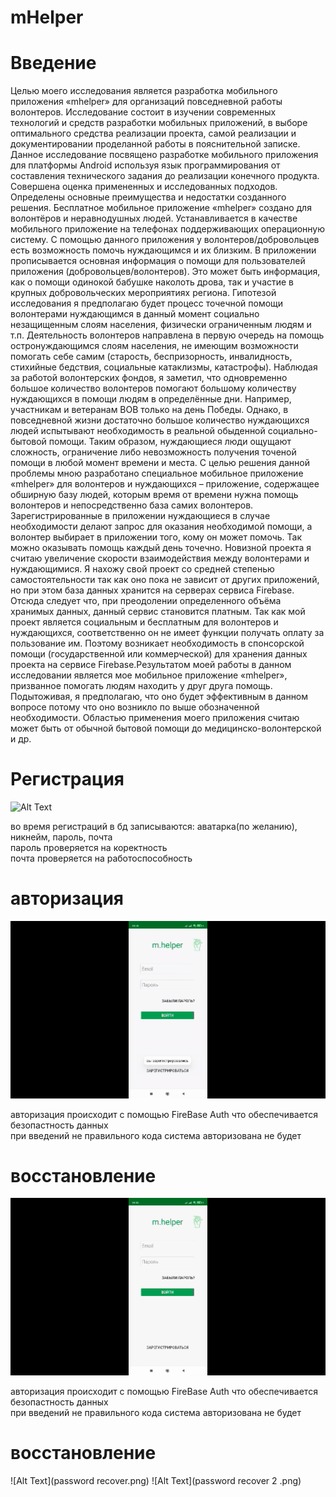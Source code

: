 # mHelper
# Введение
Целью моего исследования является разработка мобильного приложения «mhelper» для организаций повседневной работы волонтеров. Исследование состоит в изучении современных технологий и средств разработки мобильных приложений, в выборе оптимального средства реализации проекта, самой реализации и документировании проделанной работы в пояснительной записке. Данное исследование посвящено разработке мобильного приложения для платформы Android используя язык программирования от составления технического задания до реализации конечного продукта. Совершена оценка примененных и исследованных подходов. Определены основные преимущества и недостатки созданного решения. Бесплатное мобильное приложение «mhelper» создано для волонтёров и неравнодушных людей. Устанавливается в качестве мобильного приложение на телефонах поддерживающих операционную систему. С помощью данного приложения у волонтеров/добровольцев есть возможность помочь нуждающимся и их близким. В приложении прописывается основная информация о помощи для пользователей приложения (добровольцев/волонтеров). Это может быть информация, как о помощи одинокой бабушке наколоть дрова, так и участие в крупных добровольческих мероприятиях региона. 
Гипотезой исследования я предполагаю будет процесс точечной помощи волонтерами нуждающимся в данный момент социально незащищенным слоям населения, физически ограниченным людям и т.п. Деятельность волонтеров направлена в первую очередь на помощь остронуждающимся слоям населения, не имеющим возможности помогать себе самим (старость, беспризорность, инвалидность, стихийные бедствия, социальные катаклизмы, катастрофы). Наблюдая за работой волонтерских фондов, я заметил, что одновременно большое количество волонтеров помогают большому количеству нуждающихся в помощи людям в определённые дни. Например, участникам и ветеранам ВОВ только на день Победы. Однако, в повседневной жизни достаточно большое количество нуждающихся людей испытывают необходимость в реальной обыденной социально- бытовой помощи. Таким образом, нуждающиеся люди ощущают сложность, ограничение либо невозможность получения точеной помощи в любой момент времени и места. С целью решения данной проблемы мною разработано специальное мобильное приложение «mhelper» для волонтеров и нуждающихся – приложение, содержащее обширную базу людей, которым время от времени нужна помощь волонтеров и непосредственно база самих волонтеров. Зарегистрированные в приложении нуждающиеся в случае необходимости делают запрос для оказания необходимой помощи, а волонтер выбирает в приложении того, кому он может помочь. Так можно оказывать помощь каждый день точечно. Новизной проекта я считаю увеличение скорости взаимодействия между волонтерами и нуждающимися. Я нахожу свой проект со средней степенью самостоятельности так как оно пока не зависит от других приложений, но при этом база данных хранится на серверах сервиса Firebase. Отсюда следует что, при преодолении определенного объёма хранимых данных, данный сервис становится платным. Так как мой проект является социальным и бесплатным для волонтеров и нуждающихся, соответственно он не имеет функции получать оплату за пользование им.  Поэтому возникает необходимость в спонсорской помощи (государственной или коммерческой) для хранения данных проекта на сервисе Firebase.Результатом моей работы в данном исследовании является мое мобильное приложение «mhelper», призванное помогать людям находить у друг друга помощь. Подытоживая, я предполагаю, что оно будет эффективным в данном вопросе потому что оно возникло по выше обозначенной необходимости. Областью применения моего приложения считаю может быть от обычной бытовой помощи до медицинско-волонтерской и др.<br/>
 
# Регистрация
![Alt Text](register.gif)

во время регистраций в бд записываются: аватарка(по желанию), никнейм, пароль, почта<br/>
пароль проверяется на коректность<br/>
почта проверяется на работоспособность<br/>

 # авторизация
 
![Alt Text](авторизация.gif)

авторизация происходит с помощью FireBase  Auth что обеспечивается безопастность данных<br/>
при введений не правильного кода система авторизована не будет<br/>
 
 # восстановление
 
![Alt Text](passwordRecover.gif)

авторизация происходит с помощью FireBase  Auth что обеспечивается безопастность данных<br/>
при введений не правильного кода система авторизована не будет<br/>

 # восстановление
 
![Alt Text](password recover.png)
![Alt Text](password recover 2 .png)

